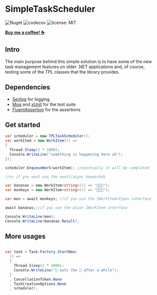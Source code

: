 # SimpleTaskScheduler

![Nuget](https://img.shields.io/nuget/v/TPLSimpleTaskScheduler)
![codecov](https://img.shields.io/codecov/c/gh/lowseven/SimpleTaskScheduler?style=flat) ![license: MIT](https://img.shields.io/badge/License-MIT-green.svg?style=flat)

[__Buy me a coffee! :coffee:__](https://www.buymeacoffee.com/lowseven)


## Intro

The main purpose behind this simple solution is to have some of the new task management features on older 
.NET applications and, of course, testing some of the TPL classes that the library provides.

## Dependencies

- [Serilog]() for logging.
- [Moq](https://github.com/moq/moq) and [xUnit](https://github.com/xunit/xunit) for the test suite
- [FluentAssertion](https://github.com/fluentassertions/fluentassertions) for the assertions

## Get started


```cs
var scheduler = new TPLTaskScheduler();
var workItem = new WorkItem(() => 
{
  Thread.Sleep(2 * 1000);
  Console.WriteLine("something is happening here uh"); 
});

scheduler.EnqueueWork(workItem); //eventually it will be completed

//or if you want use the await/async keyworkds 

var bananas = new WorkItem<string>(() => "🍌🍌🍌");
var monkeys = new WorkItem<string>(() => "🙊🙊🙊");

var mon = await monkeys; //if you use the IWorkItem<Type> interface

await bananas;//if you use the plain IWorkItem interface

Console.WriteLine(mon);
Console.WriteLine(bananas.Result);

```

## More usages

```cs

var task = Task.Factory.StartNew(
  () => 
  { 
    Thread.Sleep(2 * 1000);
    Console.WriteLine("🙊 eats the 🍌 after a while");
  }
  , CancellationToken.None
  , TaskCreationOptions.None
  , scheduler);

```